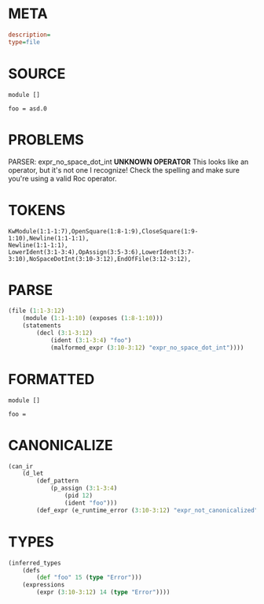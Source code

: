 # META
~~~ini
description=
type=file
~~~
# SOURCE
~~~roc
module []

foo = asd.0
~~~
# PROBLEMS
PARSER: expr_no_space_dot_int
**UNKNOWN OPERATOR**
This looks like an operator, but it's not one I recognize!
Check the spelling and make sure you're using a valid Roc operator.
# TOKENS
~~~zig
KwModule(1:1-1:7),OpenSquare(1:8-1:9),CloseSquare(1:9-1:10),Newline(1:1-1:1),
Newline(1:1-1:1),
LowerIdent(3:1-3:4),OpAssign(3:5-3:6),LowerIdent(3:7-3:10),NoSpaceDotInt(3:10-3:12),EndOfFile(3:12-3:12),
~~~
# PARSE
~~~clojure
(file (1:1-3:12)
	(module (1:1-1:10) (exposes (1:8-1:10)))
	(statements
		(decl (3:1-3:12)
			(ident (3:1-3:4) "foo")
			(malformed_expr (3:10-3:12) "expr_no_space_dot_int"))))
~~~
# FORMATTED
~~~roc
module []

foo = 
~~~
# CANONICALIZE
~~~clojure
(can_ir
	(d_let
		(def_pattern
			(p_assign (3:1-3:4)
				(pid 12)
				(ident "foo")))
		(def_expr (e_runtime_error (3:10-3:12) "expr_not_canonicalized"))))
~~~
# TYPES
~~~clojure
(inferred_types
	(defs
		(def "foo" 15 (type "Error")))
	(expressions
		(expr (3:10-3:12) 14 (type "Error"))))
~~~